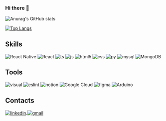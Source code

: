 ### Hi there 👋

![Anurag's GitHub stats](https://github-readme-stats.vercel.app/api?username=WellingtonSouzaAbreu&show_icons=true&transparent&icon_color=2f80ed&title_color=2f80ed&bg_color=010101&border-color=e4e2e2&text_color=B9B9B9)

[![Top Langs](https://github-readme-stats.vercel.app/api/top-langs/?username=WellingtonSouzaAbreu&layout=donut&exclude_repo=Projetos-Desktop,Arduino-code&hide=javascript,ruby,starlark,purebasic,html,tsql,vue,css,scss&theme=transparent&icon_color=2f80ed&title_color=2f80ed&bg_color=010101&border-color=e4e2e2&text_color=B9B9B9)](https://github.com/anuraghazra/github-readme-stats)

## Skills
<div style="display: inline_block padding: 100px">
  <img align="center" alt="React Native" src="https://img.shields.io/badge/React_Native-20232A?style=for-the-badge&logo=react&logoColor=61DAFB"/>
  <img align="center" alt="React" src="https://img.shields.io/badge/React-20232A?style=for-the-badge&logo=react&logoColor=61DAFB"/>
  <img align="center" alt="ts" src="https://img.shields.io/badge/TypeScript-007ACC?style=for-the-badge&logo=typescript&logoColor=white" />
  <img align="center" alt="js" src="https://img.shields.io/badge/JavaScript-F7DF1E?style=for-the-badge&logo=javascript&logoColor=black" />
  <img align="center" alt="html5" src="https://img.shields.io/badge/HTML5-E34F26?style=for-the-badge&logo=html5&logoColor=white" />
  <img align="center" alt="css" src="https://img.shields.io/badge/CSS3-1572B6?style=for-the-badge&logo=css3&logoColor=white" />
  <img align="center" alt="py" src="https://img.shields.io/badge/Python-3776AB?style=for-the-badge&logo=python&logoColor=white"/>
  <img align="center" alt="mysql" src="https://img.shields.io/badge/MySQL-00000F?style=for-the-badge&logo=mysql&logoColor=white"/>
  <img align="center" alt="MongoDB" src="https://img.shields.io/badge/MongoDB-4EA94B?style=for-the-badge&logo=mongodb&logoColor=white"/>
</div>


## Tools
<div style="display: inline_block">
  <img align="center" alt="visual" src="https://img.shields.io/badge/Visual_Studio_Code-0078D4?style=for-the-badge&logo=%20studio%20code&logoColor=white"/>
  <img align="center" alt="eslint" src="https://img.shields.io/badge/eslint-3A33D1?style=for-the-badge&logo=&logoColor=white"/>
  <img align="center" alt="notion" src="https://img.shields.io/badge/Notion-000000?style=for-the-badge&logo=&logoColor=white"/>
  <img align="center" alt="Google Cloud" src="https://img.shields.io/badge/Google_Cloud-4285F4?style=for-the-badge&logo=google-cloud&logoColor=white"/>
  <img align="center" alt="figma" src="https://img.shields.io/badge/Figma-F24E1E?style=for-the-badge&logo=&logoColor=white"/>
  <img align="center" alt="Arduino" src="https://img.shields.io/badge/Arduino-00979D?style=for-the-badge&logo=&logoColor=white"/>
</div>

## Contacts
<div style="display: inline_block">
  <a href="https://www.linkedin.com/in/wellington-souza-abreu-418327226/">
    <img align="center" alt="linkedin" src="https://img.shields.io/badge/LinkedIn-0077B5?style=for-the-badge&logo=linkedin&logoColor=white"/>
  </a>
  <a href="mailto:wellingtonsouza6300@gmail.com">
    <img align="center" alt="gmail" src="https://img.shields.io/badge/Gmail-D14836?style=for-the-badge&logo=gmail&logoColor=white"/>
  </a>
 
</div>
